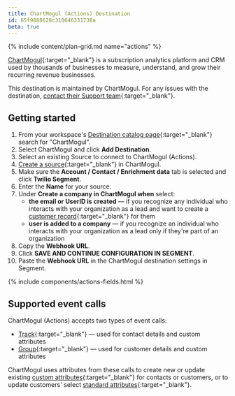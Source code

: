 ```yaml
---
title: ChartMogul (Actions) Destination
id: 65f9888628c310646331738a
beta: true
---
```



{% include content/plan-grid.md name="actions" %}

[ChartMogul](https://chartmogul.com/?utm_source=segmentio&utm_medium=docs&utm_campaign=partners){:target="_blank"} is a subscription analytics platform and CRM used by thousands of businesses to measure, understand, and grow their recurring revenue businesses.

This destination is maintained by ChartMogul. For any issues with the destination, [contact their Support team](https://help.chartmogul.com/hc/en-us/requests/new){:target="_blank"}.

## Getting started

1. From your workspace's [Destination catalog page](https://app.segment.com/goto-my-workspace/destinations/catalog){:target="_blank"} search for "ChartMogul".
2. Select ChartMogul and click **Add Destination**.
3. Select an existing Source to connect to ChartMogul (Actions).
4. [Create a source](https://app.chartmogul.com/#/data-platform/sources/add-source){:target="_blank"} in ChartMogul.
5. Make sure the **Account / Contact / Enrichment data** tab is selected and click **Twilio Segment**.
6. Enter the **Name** for your source.
7. Under **Create a company in ChartMogul when** select:
   - **the email or UserID is created** — if you recognize any individual who interacts with your organization as a lead and want to create a [customer record](https://help.chartmogul.com/hc/en-us/articles/214085765){:target="_blank"} for them
   - **user is added to a company** — if you recognize an individual who interacts with your organization as a lead only if they're part of an organization
8. Copy the **Webhook URL**.
9. Click **SAVE AND CONTINUE CONFIGURATION IN SEGMENT**.
10. Paste the **Webhook URL** in the ChartMogul destination settings in Segment.

{% include components/actions-fields.html %}

## Supported event calls
ChartMogul (Actions) accepts two types of event calls:
- [Track](https://segment.com/docs/connections/spec/track/){:target="_blank"} — used for contact details and custom attributes
- [Group](https://segment.com/docs/connections/spec/group/){:target="_blank"} — used for customer details and custom attributes
  
ChartMogul uses attributes from these calls to create new or update existing [custom attributes](https://help.chartmogul.com/hc/en-us/articles/206120219){:target="_blank"} for contacts or customers, or to update customers' select [standard attributes](https://help.chartmogul.com/hc/en-us/articles/5321255006364#standard-attributes){:target="_blank"}.